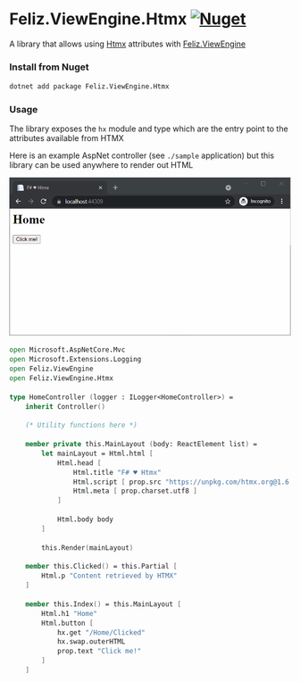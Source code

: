 # Feliz.ViewEngine.Htmx [![Nuget](https://img.shields.io/nuget/v/Feliz.ViewEngine.Htmx.svg?colorB=green)](https://www.nuget.org/packages/Feliz.ViewEngine.Htmx)

A library that allows using [Htmx](https://htmx.org/) attributes with [Feliz.ViewEngine](https://github.com/dbrattli/Feliz.ViewEngine)

### Install from Nuget
```bash
dotnet add package Feliz.ViewEngine.Htmx
```

### Usage
The library exposes the `hx` module and type which are the entry point to the attributes available from HTMX

Here is an example AspNet controller (see `./sample` application) but this library can be used anywhere to render out HTML

![gif](feliz-htmx.gif)

```fs
open Microsoft.AspNetCore.Mvc
open Microsoft.Extensions.Logging
open Feliz.ViewEngine
open Feliz.ViewEngine.Htmx

type HomeController (logger : ILogger<HomeController>) =
    inherit Controller()

    (* Utility functions here *)

    member private this.MainLayout (body: ReactElement list) =
        let mainLayout = Html.html [
            Html.head [
                Html.title "F# ♥ Htmx"
                Html.script [ prop.src "https://unpkg.com/htmx.org@1.6.0" ]
                Html.meta [ prop.charset.utf8 ]
            ]

            Html.body body
        ]

        this.Render(mainLayout)

    member this.Clicked() = this.Partial [
        Html.p "Content retrieved by HTMX"
    ]

    member this.Index() = this.MainLayout [
        Html.h1 "Home"
        Html.button [
            hx.get "/Home/Clicked"
            hx.swap.outerHTML
            prop.text "Click me!"
        ]
    ]
```